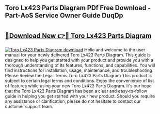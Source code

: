 ## Toro Lx423 Parts Diagram PDf Free Download - Part-AoS Service Owner Guide DuqDp

# <h2><a href="http://dfjrjc.blite.top/?on=Toro+Lx423+Parts+Diagram">🔗Download New 👉🔴 Toro Lx423 Parts Diagram</a></h2>

[![Toro Lx423 Parts Diagram download](https://i.imgur.com/lujVjoI.png)](http://dfjrjc.blite.top/?on=Toro+Lx423+Parts+Diagram)
Hello and welcome to the user manual for your newly delivered Toro Lx423 Parts Diagram. This guide is designed to help you get started with your product and provide you with a thorough understanding of its features, functions, and capabilities. You will find instructions for installation, usage, maintenance, and troubleshooting. Please Review the Legal Terms Toro Lx423 Parts Diagram This product is subject to certain legal terms and conditions. Enjoy the convenience of list of features while using your new Toro Lx423 Parts Diagram. It's our hope that the Toro Lx423 Parts Diagram has been a clear and easy-to-follow guide in helping you get started with your new product. Should you require any assistance or clarification, please do not hesitate to contact our customer support team.
